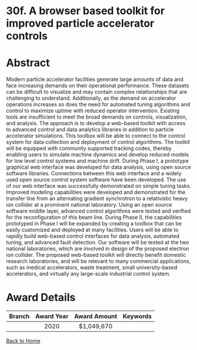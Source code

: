 
30f. A browser based toolkit for improved particle accelerator controls
=======================================================================

# Abstract


Modern particle accelerator facilities generate large amounts of data and face increasing demands on their operational performance. These datasets can be difficult to visualize and may contain complex relationships that are challenging to understand. Additionally, as the demand on accelerator operations increases so does the need for automated tuning algorithms and control to maximize uptime with reduced operator intervention. Existing tools are insufficient to meet the broad demands on controls, visualization, and analysis. The approach is to develop a web-based toolkit with access to advanced control and data analytics libraries in addition to particle accelerator simulations. This toolbox will be able to connect to the control system for data collection and deployment of control algorithms. The toolkit will be equipped with community supported tracking codes, thereby enabling users to simulate machine dynamics and develop reduced models for low level control systems and machine drift. During Phase I, a prototype graphical web interface was developed for data analysis, using open source software libraries. Connections between this web interface and a widely used open source control system software have been developed. The use of our web interface was successfully demonstrated on simple tuning tasks. Improved modeling capabilities were developed and demonstrated for the transfer line from an alternating gradient synchrotron to a relativistic heavy ion collider at a prominent national laboratory. Using an open source software middle layer, advanced control algorithms were tested and verified for the reconfiguration of this beam line. During Phase II, the capabilities prototyped in Phase I will be expanded by creating a toolbox that can be easily customized and deployed at many facilities. Users will be able to rapidly build web-based control interfaces for data analysis, automated tuning, and advanced fault detection. Our software will be tested at the two national laboratories, which are involved in design of the proposed electron ion collider. The proposed web-based toolkit will directly benefit domestic research laboratories, and will be relevant to many commercial applications, such as medical accelerators, waste treatment, small university-based accelerators, and virtually any large-scale industrial control system.  

# Award Details

|Branch|Award Year|Award Amount|Keywords|
| :---: | :---: | :---: | :---: |
||2020|$1,049,670||
  
  


[Back to Home](https://github.com/chrischow/dod_sbir_awards/Reports/CC/#816)
